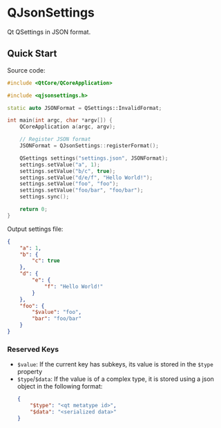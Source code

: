 # QJsonSettings

Qt QSettings in JSON format.

## Quick Start

Source code:

```cpp
#include <QtCore/QCoreApplication>

#include <qjsonsettings.h>

static auto JSONFormat = QSettings::InvalidFormat;

int main(int argc, char *argv[]) {
    QCoreApplication a(argc, argv);

    // Register JSON format
    JSONFormat = QJsonSettings::registerFormat();

    QSettings settings("settings.json", JSONFormat);
    settings.setValue("a", 1);
    settings.setValue("b/c", true);
    settings.setValue("d/e/f", "Hello World!");
    settings.setValue("foo", "foo");
    settings.setValue("foo/bar", "foo/bar");
    settings.sync();

    return 0;
}
```

Output settings file:

```json
{
    "a": 1,
    "b": {
        "c": true
    },
    "d": {
        "e": {
            "f": "Hello World!"
        }
    },
    "foo": {
        "$value": "foo",
        "bar": "foo/bar"
    }
}
```

### Reserved Keys

- `$value`: If the current key has subkeys, its value is stored in the `$type` property
- `$type`/`$data`: If the value is of a complex type, it is stored using a json object in the following format:
    ```json
    {
        "$type": "<qt metatype id>",
        "$data": "<serialized data>"
    }
    ```